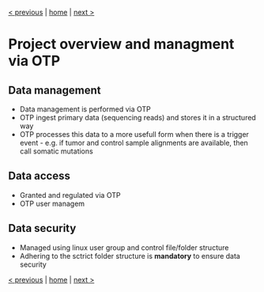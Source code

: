 [< previous](data-management.md)  |  [home](README.md)  |  [next >](project-folder-structure.md) 

# Project overview and managment via OTP

## Data management
- Data management is performed via OTP
- OTP ingest primary data (sequencing reads) and stores it in a structured way
- OTP processes this data to a more usefull form when there is a trigger event - e.g. if tumor and control sample alignments are available, then call somatic mutations

## Data access 
- Granted and regulated via OTP
- OTP user managem

## Data security
- Managed using linux user group and control file/folder structure
- Adhering to the sctrict folder structure is **mandatory** to ensure data security

[< previous](data-management.md)  |  [home](README.md)  |  [next >](project-folder-structure.md) 

